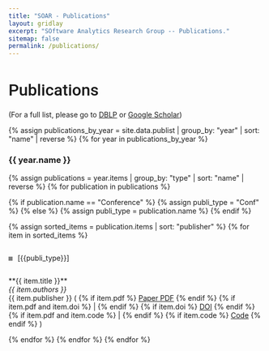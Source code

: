 ```yaml
---
title: "SOAR - Publications"
layout: gridlay
excerpt: "SOftware Analytics Research Group -- Publications."
sitemap: false
permalink: /publications/
---
```


<h1 style="font-family: 'Roboto', sans-serif; font-weight: 500; font-size: 32px;">Publications</h1>

(For a full list, please go to [DBLP](https://dblp.uni-trier.de/pers/hd/l/Lo_0001:David) or [Google Scholar](http://scholar.google.com/citations?user=Ra4bt-oAAAAJ&hl=en))

{% assign publications_by_year = site.data.publist | group_by: "year" | sort: "name" | reverse %}
{% for year in publications_by_year %}

### {{ year.name }}

{% assign publications = year.items | group_by: "type" | sort: "name" | reverse %}
{% for publication in publications %}

{% if publication.name == "Conference" %}
{% assign publi_type = "Conf" %}
{% else %}
{% assign publi_type = publication.name %}
{% endif %}

{% assign sorted_items = publication.items | sort: "publisher" %}
{% for item in sorted_items %}

<div class="col-sm-1" style="padding:0px">
  <div class="box {{publi_type}}"></div>
  <p style="display:inline-block;">[{{publi_type}}]</p>
</div>
<div class="col-sm-11">
<p>
**{{ item.title }}** <br/>
<em>{{ item.authors }} </em><br/>
{{ item.publisher }} ( {% if item.pdf %} <a href="/papers/2021/{{ item.pdf }}" target="_blank">Paper PDF</a> {% endif %} {% if item.pdf and item.doi %} | {% endif %} {% if item.doi %} <a href="{{ item.doi }}" target="_blank">DOI</a> {% endif %} {% if item.pdf and item.code %} | {% endif %} {% if item.code %} <a href="{{ item.code }}" target="_blank">Code</a> {% endif %} )
</p>
</div>
{% endfor %}
{% endfor %}
{% endfor %}

<style>
.container {
  height: 200px;
  position: relative;
  border: 3px solid green;
}

.vertical-center {
  margin: 0;
  position: absolute;
  top: 50%;
  -ms-transform: translateY(-50%);
  transform: translateY(-50%);
}

.box {
  display:inline-block;
  width:8px;
  height:8px;
  background-color: grey;
  margin-right:6px;
}

.Journal{
  background-color: #C32B72;
}
.Conf{
  background-color: #196CA3;
}
.Arxiv{
  background-color: #606B70;
}
.Editorship{
  background-color: #33C3BA;
}
</style>
